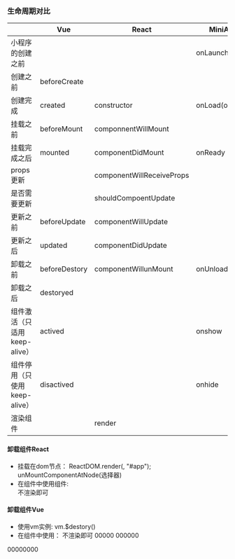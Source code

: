 ### 生命周期对比

|  |Vue|             React                 | MiniApp|
|---|---|---|----| 
|   小程序的创建之前 |            ||                        onLaunch
|  创建之前         |   beforeCreate |                   
|  创建完成          |  created       |  constructor     |       onLoad(options)
| 挂载之前|            beforeMount|     componnentWillMount
| 挂载完成之后 |       mounted      |   componentDidMount    |   onReady
| props更新||componentWillReceiveProps
| 是否需要更新  | |                                shouldCompoentUpdate
| 更新之前       |     beforeUpdate  |  componentWillUpdate
| 更新之后        |    updated        | componentDidUpdate
| 卸载之前         |   beforeDestory | componentWillunMount | onUnload
| 卸载之后          |  destoryed       |  
| 组件激活（只适用keep-alive）| actived | | onshow
| 组件停用（只使用keep-alive）| disactived | | onhide
| 渲染组件| |render 

#### 卸载组件React
- 挂载在dom节点：
        ReactDOM.render(<Component/>, "#app");
        unMountComponentAtNode(选择器)
- 在组件中使用组件:  
        不渲染即可

#### 卸载组件Vue
- 使用vm实例:
    vm.$destory()
- 在组件中使用：
    不渲染即可
00000
000000

00000000